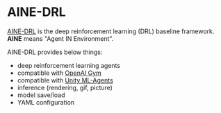 # AINE-DRL

[AINE-DRL](https://github.com/DevSlem/AINE-DRL) is the deep reinforcement learning (DRL) baseline framework. **AINE** means "Agent IN Environment".

AINE-DRL provides below things:

* deep reinforcement learning agents
* compatible with [OpenAI Gym](https://github.com/openai/gym)
* compatible with [Unity ML-Agents](https://github.com/Unity-Technologies/ml-agents)
* inference (rendering, gif, picture)
* model save/load
* YAML configuration
